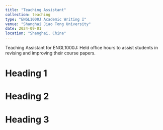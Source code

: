 ```yaml
---
title: "Teaching Assistant"
collection: teaching
type: "ENGL1000J Academic Writing I"
venue: "Shanghai Jiao Tong University"
date: 2024-09-01
location: "Shanghai, China"
---
```


Teaching Assistant for ENGL1000J: Held office hours to assist students in revising and improving their course papers.

Heading 1
======

Heading 2
======

Heading 3
======
